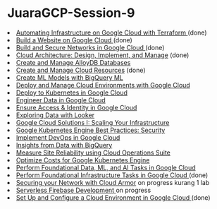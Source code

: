 # JuaraGCP-Session-9

<li><a href="https://www.cloudskillsboost.google/quests/159?catalog_rank=%7B%22rank%22%3A28%2C%22num_filters%22%3A0%2C%22has_search%22%3Afalse%7D">Automating Infrastructure on Google Cloud with Terraform </a>  (done)</li>
<li><a href="https://www.cloudskillsboost.google/quests/115">Build a Website on Google Cloud </a>  (done)</li>
<li><a href="https://www.cloudskillsboost.google/quests/128?catalog_rank=%7B%22rank%22%3A19%2C%22num_filters%22%3A0%2C%22has_search%22%3Afalse%7D">Build and Secure Networks in Google Cloud </a>  (done)</li>
<li><a href="https://www.cloudskillsboost.google/quests/124?catalog_rank=%7B%22rank%22%3A11%2C%22num_filters%22%3A0%2C%22has_search%22%3Afalse%7D">Cloud Architecture: Design, Implement, and Manage</a>  (done)</li>
<li><a href="https://www.cloudskillsboost.google/quests/230">Create and Manage AlloyDB Databases</a></li>
<li><a href="https://www.cloudskillsboost.google/quests/120?catalog_rank=%7B%22rank%22%3A2%2C%22num_filters%22%3A0%2C%22has_search%22%3Afalse%7D">Create and Manage Cloud Resources</a> (done)</li>
<li><a href="https://www.cloudskillsboost.google/quests/146">Create ML Models with BigQuery ML</a></li>
<li><a href="https://www.cloudskillsboost.google/quests/121?catalog_rank=%7B%22rank%22%3A8%2C%22num_filters%22%3A0%2C%22has_search%22%3Afalse%7D">Deploy and Manage Cloud Environments with Google Cloud</a></li>
<li><a href="https://www.cloudskillsboost.google/quests/116">Deploy to Kubernetes in Google Cloud</a></li>
<li><a href="https://www.cloudskillsboost.google/quests/132">Engineer Data in Google Cloud</a></li>
<li><a href="https://www.cloudskillsboost.google/quests/150?catalog_rank=%7B%22rank%22%3A51%2C%22num_filters%22%3A0%2C%22has_search%22%3Afalse%7D">Ensure Access &amp; Identity in Google Cloud </a></li>
<li><a href="https://www.cloudskillsboost.google/quests/165">Exploring Data with Looker</a></li>
<li><a href="https://www.cloudskillsboost.google/quests/36">Google Cloud Solutions I: Scaling Your Infrastructure</a></li>
<li><a href="https://www.cloudskillsboost.google/quests/64">Google Kubernetes Engine Best Practices: Security</a></li>
<li><a href="https://www.cloudskillsboost.google/quests/141?catalog_rank=%7B%22rank%22%3A33%2C%22num_filters%22%3A0%2C%22has_search%22%3Afalse%7D">Implement DevOps in Google Cloud </a></li>
<li><a href="https://www.cloudskillsboost.google/quests/123">Insights from Data with BigQuery</a></li>
<li><a href="https://www.cloudskillsboost.google/quests/189">Measure Site Reliability using Cloud Operations Suite</a></li>
<li><a href="https://www.cloudskillsboost.google/quests/157">Optimize Costs for Google Kubernetes Engine</a></li>
<li><a href="https://www.cloudskillsboost.google/quests/117">Perform Foundational Data, ML, and AI Tasks in Google Cloud</a></li>
<li><a href="https://www.cloudskillsboost.google/quests/118?catalog_rank=%7B%22rank%22%3A4%2C%22num_filters%22%3A0%2C%22has_search%22%3Afalse%7D">Perform Foundational Infrastructure Tasks in Google Cloud </a> (done)</li>
<li><a href="https://www.cloudskillsboost.google/quests/254">Securing your Network with Cloud Armor</a> on progress kurang 1 lab</li>
<li><a href="https://www.cloudskillsboost.google/quests/153?catalog_rank=%7B%22rank%22%3A49%2C%22num_filters%22%3A0%2C%22has_search%22%3Afalse%7D">Serverless Firebase Development </a>on progress</li>
<li><a href="https://www.cloudskillsboost.google/quests/119?catalog_rank=%7B%22rank%22%3A15%2C%22num_filters%22%3A0%2C%22has_search%22%3Afalse%7D">Set Up and Configure a Cloud Environment in Google Cloud </a> (done)</li>
